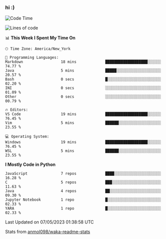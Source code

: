 ### hi :)

<!--START_SECTION:waka-->
![Code Time](http://img.shields.io/badge/Code%20Time-971%20hrs%208%20mins-blue)

![Lines of code](https://img.shields.io/badge/From%20Hello%20World%20I%27ve%20Written-3.5%20million%20lines%20of%20code-blue)

📊 **This Week I Spent My Time On** 

```text
🕑︎ Time Zone: America/New_York

💬 Programming Languages: 
Markdown                 18 mins             ███████████████████░░░░░░   74.77 % 
Java                     5 mins              █████░░░░░░░░░░░░░░░░░░░░   20.57 % 
Bash                     0 secs              █░░░░░░░░░░░░░░░░░░░░░░░░   02.20 % 
INI                      0 secs              ░░░░░░░░░░░░░░░░░░░░░░░░░   01.09 % 
Other                    0 secs              ░░░░░░░░░░░░░░░░░░░░░░░░░   00.79 % 

🔥 Editors: 
VS Code                  19 mins             ███████████████████░░░░░░   76.45 % 
Vim                      5 mins              ██████░░░░░░░░░░░░░░░░░░░   23.55 % 

💻 Operating System: 
Windows                  19 mins             ███████████████████░░░░░░   76.45 % 
WSL                      5 mins              ██████░░░░░░░░░░░░░░░░░░░   23.55 % 
```

**I Mostly Code in Python** 

```text
JavaScript               7 repos             ████░░░░░░░░░░░░░░░░░░░░░   16.28 % 
C                        5 repos             ███░░░░░░░░░░░░░░░░░░░░░░   11.63 % 
Java                     4 repos             ██░░░░░░░░░░░░░░░░░░░░░░░   09.30 % 
Jupyter Notebook         1 repo              █░░░░░░░░░░░░░░░░░░░░░░░░   02.33 % 
YARA                     1 repo              █░░░░░░░░░░░░░░░░░░░░░░░░   02.33 % 
```




 Last Updated on 07/05/2023 01:38:58 UTC
<!--END_SECTION:waka-->

Stats from [anmol098/waka-readme-stats](https://github.com/anmol098/waka-readme-stats)